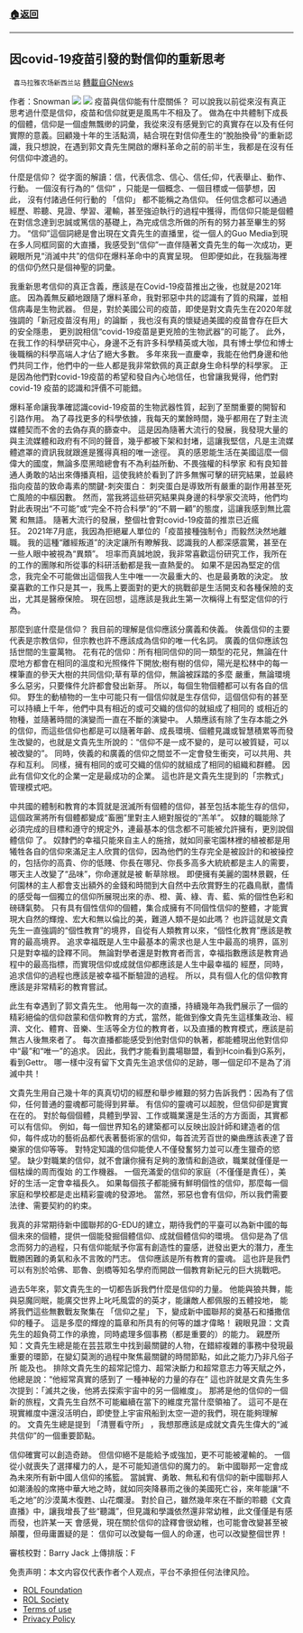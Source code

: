 ###  [:house:返回](README.md)
---


## 因covid-19疫苗引發的對信仰的重新思考
` 喜马拉雅农场新西兰站` [轉載自GNews](https://gnews.org/zh-hans/2531546/)

作者：Snowman
 ![](https://assets.gnews.org/wp-content/uploads/2022/05/G新闻-7.jpg) ![](https://assets.gnews.org/wp-content/uploads/2022/05/image0-3.png) 
疫苗與信仰能有什麼關係？ 可以說我以前從來沒有真正思考過什麼是信仰，疫苗和信仰就更是風馬牛不相及了。 做為在中共體制下成長的個體，信仰是一個虛無飄缈的詞彙，我從來沒有感覺到它的真實存在以及有任何實際的意義。回顧幾十年的生活點滴，結合現在對信仰產生的“脫胎換骨”的重新認識，我只想說，在遇到郭文貴先生開啟的爆料革命之前的前半生，我都是在沒有任何信仰中渡過的。
 
什麼是信仰？ 從字面的解讀：信，代表信念、信心、信任;仰，代表舉止、動作、行動。 一個沒有行為的“ 信仰” ，只能是一個概念、一個目標或一個夢想，因此， 沒有付諸過任何行動的 「信仰」 都不能稱之為信仰。 任何信念都可以通過經歷、聆聽、見證、學習、灌輸，甚至強迫執行的過程中獲得，而信仰只能是個體在對信念達到忠誠或篤信的基礎上，為完成信念所做的所有的努力甚至畢生的努力。 “信仰”這個詞總是會出現在文貴先生的直播里，從一個人的Guo Media到現在多人同框同窗的大直播，我感受到“信仰”一直伴隨著文貴先生的每一次成功，更親眼所見“消滅中共”的信仰在爆料革命中的真實呈現。 但即便如此，在我腦海裡的信仰仍然只是個神聖的詞彙。
 
我重新思考信仰的真正含義，應該是在Covid-19疫苗推出之後，也就是2021年底。 因為義無反顧地跟隨了爆料革命，我對邪惡中共的認識有了質的飛躍，並相信病毒是生物武器。 但是，對於美國公司的疫苗，即使是對文貴先生在2020年就強調的「新冠疫苗沒有用」的論斷 ，我也沒有真的懷疑過美國的疫苗會存在巨大的安全隱患， 更別說相信“covid-19疫苗是更兇險的生物武器”的可能了。 此外，在我工作的科學研究中心，身邊不乏有許多科學精英或大咖，具有博士學位和博士後職稱的科學高端人才佔了絕大多數。 多年來我一直慶幸，我能在他們身邊和他們共同工作，他們中的一些人都是我非常欽佩的真正獻身生命科學的科學家。 正是因為他們對covid-19疫苗的希望和發自內心地信任，也曾讓我覺得，他們對covid-19 疫苗的認識和評價不可能錯。
 
爆料革命讓我準確認識covid-19疫苗的生物武器性質，起到了至關重要的開智和引路作用。 為了尋找更多的科學依據，我每天的業餘時間，幾乎都用在了對主流媒體契而不舍的去偽存真的篩查中。 這是因為隨著大流行的發展，我發現大量的與主流媒體和政府有不同的聲音，幾乎都被下架和封堵，這讓我堅信，凡是主流媒體遮罩的資訊我就跟進是獲得真相的唯一途徑。 真的感恩能生活在美國這麼一個偉大的國度，無論多麼黑暗總會有不為利益所動、不畏強權的科學家 和有良知普通人勇敢的站出來傳播真相，這使我終於看到了許多無懈可擊的研究結果，並最終指向疫苗的致命毒素的關鍵-刺突蛋白： 刺突蛋白是導致所有嚴重的副作用甚至死亡風險的中樞因數。 然而，當我將這些研究結果與身邊的科學家交流時，他們均對此表現出“不可能”或“完全不符合科學”的“不屑一顧”的態度，這讓我感到無比震驚 和無語。 隨著大流行的發展，整個社會對covid-19疫苗的推祟已近瘋狂。 2021年7月底，我因為拒絕雇人單位的「疫苗接種強制令」而毅然決然地離職。 我的這種“離經叛道”的決定讓所有瞭解我、認識我的人都深感震驚，甚至在一些人眼中被視為“異類”。 坦率而真誠地說，我非常喜歡這份研究工作，我所在的工作的團隊和所從事的科研活動都是我一直熱愛的。 如果不是因為堅定的信念，我完全不可能做出這個我人生中唯一一次最重大的、也是最勇敢的決定。 放棄喜歡的工作只是其一，我馬上要面對的更大的挑戰卻是生活開支和各種保險的支出，尤其是醫療保險。 現在回想，這應該是我此生第一次稱得上有堅定信仰的行為。
 
那麼到底什麼是信仰？ 我目前的理解是信仰應該分廣義和俠義。 俠義信仰的主要代表是宗教信仰，但宗教也許不應該成為信仰的唯一代名詞。 廣義的信仰應該包括世間的生靈萬物。 花有花的信仰：所有相同信仰的同一類型的花兒，無論在什麼地方都會在相同的溫度和光照條件下開放;樹有樹的信仰，陽光是松林中的每一棵筆直的參天大樹的共同信仰;草有草的信仰，無論被踩踏的多麼 嚴重，無論環境多么惡劣，只要條件允許都會發出新芽。 所以，每個生物個體都可以有各自的信仰。 野生的動植物的一生中可能只有一個信仰就是生存信仰，這個信仰有的甚至可以持續上千年，他們中具有相近的或可交織的信仰的就組成了相同的 或相近的物種，並隨著時間的演變而一直在不斷的演變中。 人類應該有除了生存本能之外的信仰，而這些信仰也都是可以隨著年齡、成長環境、個體見識或智慧積累等而發生改變的，也就是文貴先生所說的：“信仰不是一成不變的，是可以被質疑，可以被改變的”。 同時，俠義的和廣義的信仰之間並不一定會發生衝突，可以共用、共存和互利。 同樣，擁有相同的或可交織的信仰的就組成了相同的組織和群體。 因此有信仰文化的企業一定是最成功的企業。 這也許是文貴先生提到的「宗教式」管理模式吧。
 
中共國的體制和教育的本質就是泯滅所有個體的信仰，甚至包括本能生存的信仰，這個政黨將所有個體都變成“畜圈”里對主人絕對服從的“羔羊”。 奴隸的職能除了必須完成的目標和遵守的規定外，連最基本的信念都不可能被允許擁有，更別說個體信仰 了。 奴隸們的幸福只能來自主人的施捨，就如同豪宅園林裡的植被都是用犧牲各自的信仰來滿足主人欣賞的信仰，因為他們的生存完全是被設計的和被操控的，包括你的高貴、你的低賤、你長在哪兒、你長多高多大統統都是主人的需要，哪天主人改變了“品味”，你命運就是被 斬草除根。 即便擁有美麗的園林景觀，任何園林的主人都會支出額外的金錢和時間到大自然中去欣賞野生的花蟲鳥獸，盡情的感受每一個獨立的信仰所展現出來的赤、橙、黃、綠、青、藍、紫的個性色彩和磅礴氣勢。 只有具有個性信仰的個體，集合成擁有不同個性信仰的整體，才能實現大自然的輝煌、宏大和無以倫比的美，難道人類不是如此嗎？ 也許這就是文貴先生一直強調的“個性教育”的境界，自從有人類教育以來，“個性化教育”應該是教育的最高境界。 追求幸福既是人生中最基本的需求也是人生中最高的境界，區別只是對幸福的詮釋不同。 無論對學者還是對教育者而言，幸福指數應該是教育過程中的最高指標，而實現信仰或成就信仰都應該是人生中最幸福的 經歷，同時，追求信仰的過程也應該是被幸福不斷驗證的過程。 所以，具有個人化的信仰教育應該是非常精彩的教育嘗試。
 
此生有幸遇到了郭文貴先生。 他用每一次的直播，持續幾年為我們展示了一個的精彩絕倫的信仰啟蒙和信仰教育的方式，當然，能做到像文貴先生這樣集政治、經濟、文化、體育、音樂、生活等全方位的教育者，以及直播的教育模式，應該是前無古人後無來者了。 每次直播都能感受到他對信仰的執著，都能體現出他對信仰中“最”和“唯一”的追求。 因此，我們才能看到農場聯盟，看到Hcoin看到G系列，看到Gettr。 哪一樣中沒有留下文貴先生追求信仰的足跡，哪一個足印不是為了消滅中共！
 
文貴先生用自己幾十年的真真切切的經歷和舉步維艱的努力告訴我們：因為有了信仰，任何普通的靈魂都可能得到昇華。 有信仰的靈魂可以超脫，但信仰卻是實實在在的。 對於每個個體，具體到學習、工作或職業還是生活的方方面面，其實都可以有信仰。 例如，每一個世界知名的建築都可以反映出設計師和建造者的信仰，每件成功的藝術品都代表著藝術家的信仰，每首流芳百世的樂曲應該表達了音樂家的信仰等等。 對特定知識的信仰能使人不僅發奮努力並可以產生獵奇的慾望。 缺少對職業的信仰，就不會讓你擁有足夠的激情和創造欲，職業就僅僅是一個枯燥的周而復始 的工作機器。 一個充滿愛的信仰的家庭（不僅僅是責任），美好的生活一定會幸福長久。 如果每個孩子都能擁有鮮明個性的信仰，那麼每一個家庭和學校都是走出精彩靈魂的發源地。 當然，邪惡也會有信仰，所以我們需要法律、需要契約的約束。
 
我真的非常期待新中國聯邦的G-EDU的建立，期待我們的平臺可以為新中國的每個未來的個體，提供一個能發掘個體信仰、成就個體信仰的環境。 信仰是為了信念而努力的過程，只有信仰能賦予你富有創造性的靈感，迸發出更大的潛力，產生戰勝困難的勇氣和永不言敗的鬥志。 信仰應該是所有教育的靈魂。 這也許是我們可以有別於哈佛、耶魯、劍橋等知名學府而開啟一個教育新紀元的巨大挑戰吧。
 
過去5年來，郭文貴先生的一切都告訴我們什麼是信仰的力量。 他能與狼共舞，能與惡魔同眠，能廣交世界上叱吒風雲的的英才，能讓敵人都佩服的五體投地， 能將我們這些無數戰友聚集在 「信仰之星」 下，變成新中國聯邦的奠基石和播撒信仰的種子。 這是多麼的輝煌的篇章和所具有的何等的雄才偉略！ 親眼見證：文貴先生的超負荷工作的承擔，同時處理多個事務（都是重要的）的能力。 親歷所知：文貴先生總是能在芸芸眾生中找到最關鍵的人物，在錯綜複雜的事務中發現最重要的環節，在變幻莫測的過程中聚焦最關鍵的時間節點，如此之能力乃非凡俗子所 能及也。 排除文貴先生的超常記憶力、超常決斷力和超常意志力等天賦之外，他總是說：“他經常真實的感到了 一種神秘的力量的存在” 這也許就是文貴先生多次提到：「滅共之後，他將去探索宇宙中的另一個維度」。 那將是他的信仰的一個新的旅程，文貴先生自然不可能繼續在當下的維度充當什麼領袖了。 這可不是在現實維度中還沒活明白，即使登上宇宙飛船到太空一遊的我們，現在能夠理解的。 文貴先生總是提到 「清豐看守所」 ，我想那應該是成就文貴先生偉大的“滅共信仰”的一個重要節點。
 
信仰確實可以創造奇跡。 但信仰絕不是能給予或強加，更不可能被灌輸的。 一個從小就喪失了選擇權力的人，是不可能知道信仰的魔力的。 新中國聯邦一定會成為未來所有新中國人信仰的搖籃。 當誠實、勇敢、無私和有信仰的新中國聯邦人如潮湧般的席捲中華大地之時，就如同突降暴雨之後的美國死亡谷，來年能讓“不毛之地”的沙漠萬木復甦、山花爛漫。 對於自己，雖然幾年來在不斷的聆聽《文貴直播》中，讓我增長了些“聽識”，但見識和學識依然還非常幼稚，此文僅僅是有感而發，也許某一天 會感覺，現在關於信仰的詮釋會很幼稚，也可能會改變甚至被顛覆，但毋庸置疑的是： 信仰可以改變每一個人的命運，也可以改變整個世界！

審核校對：Barry Jack
上傳排版：F

免责声明：本文内容仅代表作者个人观点，平台不承担任何法律风险。
  
- [ROL Foundation](https://rolfoundation.org/)
- [ROL Society](https://rolsociety.org/)
- [Terms of use](https://gnews.org/terms-of-use-3/)
- [Privacy Policy](https://gnews.org/privacy-policy/)
